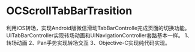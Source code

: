 # OCScrollTabBarTrasition
利用iOS转场，实现Android版微信滑动TabBarControlle完成页面的切换功能。
UITabBarController实现转场动画和UINavigationController套路基本一样。
1、转场动画
2、Pan手势实现转场交互
3、Objective-C实现纯代码实现。
